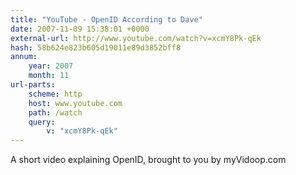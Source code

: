 ```yaml
---
title: "YouTube - OpenID According to Dave"
date: 2007-11-09 15:38:01 +0000
external-url: http://www.youtube.com/watch?v=xcmY8Pk-qEk
hash: 58b624e823b605d19011e89d3852bff8
annum:
    year: 2007
    month: 11
url-parts:
    scheme: http
    host: www.youtube.com
    path: /watch
    query:
        v: "xcmY8Pk-qEk"
---
```


A short video explaining OpenID, brought to you by myVidoop.com
